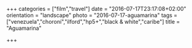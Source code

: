 +++
categories = ["film","travel"]
date = "2016-07-17T23:17:08+02:00"
orientation = "landscape"
photo = "2016-07-17-aguamarina"
tags = ["venezuela","choroní","ilford","hp5+","black & white","caribe"]
title = "Aguamarina"

+++

